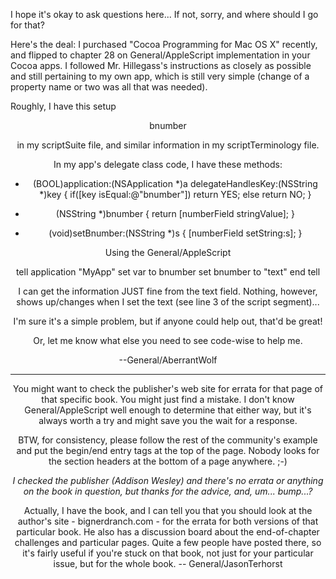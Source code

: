 

I hope it's okay to ask questions here...  If not, sorry, and where should I go for that?

Here's the deal:  I purchased "Cocoa Programming for Mac OS X" recently, and flipped to chapter 28 on General/AppleScript implementation in your Cocoa apps.  I followed Mr. Hillegass's instructions as closely as possible and still pertaining to my own app, which is still very simple (change of a property name or two was all that was needed).

Roughly, I have this setup
    
 <header crap>
 <classes>
    <Application>
       <Attributes>
          bnumber
 </close everything appropriately from here...>

in my scriptSuite file, and similar information in my scriptTerminology file.

In my app's delegate class code, I have these methods:
    
 - (BOOL)application:(NSApplication *)a delegateHandlesKey:(NSString *)key {
   if([key isEqual:@"bnumber"])
     return YES;
   else
     return NO;
 }
 
 - (NSString *)bnumber {
   return [numberField stringValue];
 }
 - (void)setBnumber:(NSString *)s {
   [numberField setString:s];
 }

Using the General/AppleScript
    
 tell application "MyApp"
   set var to bnumber
   set bnumber to "text"
 end tell

I can get the information JUST fine from the text field.  Nothing, however, shows up/changes when I set the text (see line 3 of the script segment)...

I'm sure it's a simple problem, but if anyone could help out, that'd be great!

Or, let me know what else you need to see code-wise to help me.

--General/AberrantWolf

----

You might want to check the publisher's web site for errata for that page of that specific book. You might just find a mistake. I don't know General/AppleScript well enough to determine that either way, but it's always worth a try and might save you the wait for a response.

BTW, for consistency, please follow the rest of the community's example and put the begin/end entry tags at the top of the page. Nobody looks for the section headers at the bottom of a page anywhere. ;-)

*I checked the publisher (Addison Wesley) and there's no errata or anything on the book in question, but thanks for the advice, and, um... *bump*...?*

Actually, I have the book, and I can tell you that you should look at the author's site - bignerdranch.com - for the errata for both versions of that particular book. He also has a discussion board about the end-of-chapter challenges and particular pages. Quite a few people have posted there, so it's fairly useful if you're stuck on that book, not just for your particular issue, but for the whole book. -- General/JasonTerhorst